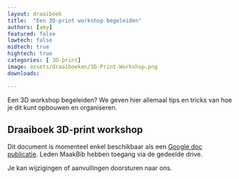 ```yaml
---
layout: draaiboek
title:  "Een 3D-print workshop begeleiden"
authors: [amy]
featured: false
lowtech: false
midtech: true
hightech: true
categories: [ 3D-print]
image: assets/draaiboeken/3D-Print-Workshop.png
downloads: 

---
```


Een 3D workshop begeleiden? We geven hier allemaal tips en tricks van hoe je dit kunt opbouwen en organiseren.

## Draaiboek 3D-print workshop

Dit document is momenteel enkel beschikbaar als een 
<a href="https://docs.google.com/document/d/e/2PACX-1vQC47kE3bRigaWolr3-fpA3Hftlna6penAP-MyYC7g_e0D2xk0xV_yA06a9YD6WjD-lsR1QWA4mAzLJ/pub" target="_blank">Google doc publicatie</a>. Leden MaakBib hebben toegang via de gedeelde drive.

Je kan wijzigingen of aanvullingen doorsturen naar ons.
